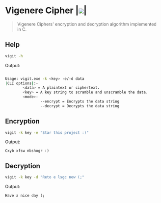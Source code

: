 # Vigenere Cipher   |<a href="https://www.codacy.com/gh/SynAcktraa/Vigenere-Cipher/dashboard?utm_source=github.com&amp;utm_medium=referral&amp;utm_content=SynAcktraa/Vigenere-Cipher&amp;utm_campaign=Badge_Grade"><img src="https://app.codacy.com/project/badge/Grade/67e0b6137ded418eb654b73b177b7293"/></a>|

>Vigenere Ciphers' encryption and decryption algorithm implemented in C. 


## Help
```bash
vigit -h 
```
Output:
```bash

Usage: vigit.exe -k <key> -e/-d data
|CLI options|:-
        <data> = A plaintext or ciphertext.
        <key> = A key string to scramble and unscramble the data.
        <mode>:
                --encrypt = Encrypts the data string
                --decrypt = Decrypts the data string
```

## Encryption
```bash
vigit -k key -e "Star this project :)"
```
Output:
```
Cxyb xfsw nbshogr :)
```

## Decryption
```bash
vigit -k key -d "Reto e lsgc new (;"
```
Output:
```
Have a nice day (;
```